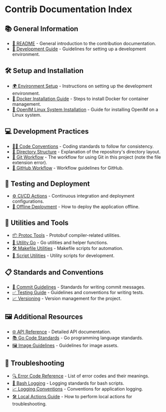 # Contrib Documentation Index

## 📚 General Information
- [📄 README](https://github.com/openimsdk/open-im-server/tree/main/docs/contrib/README.md) - General introduction to the contribution documentation.
- [📑 Development Guide](https://github.com/openimsdk/open-im-server/tree/main/docs/contrib/development.md) - Guidelines for setting up a development environment.

## 🛠 Setup and Installation
- [🌍 Environment Setup](https://github.com/openimsdk/open-im-server/tree/main/docs/contrib/environment.md) - Instructions on setting up the development environment.
- [🐳 Docker Installation Guide](https://github.com/openimsdk/open-im-server/tree/main/docs/contrib/install-docker.md) - Steps to install Docker for container management.
- [🔧 OpenIM Linux System Installation](https://github.com/openimsdk/open-im-server/tree/main/docs/contrib/install-openim-linux-system.md) - Guide for installing OpenIM on a Linux system.

## 💻 Development Practices
- [👨‍💻 Code Conventions](https://github.com/openimsdk/open-im-server/tree/main/docs/contrib/code-conventions.md) - Coding standards to follow for consistency.
- [📐 Directory Structure](https://github.com/openimsdk/open-im-server/tree/main/docs/contrib/directory.md) - Explanation of the repository's directory layout.
- [🔀 Git Workflow](https://github.com/openimsdk/open-im-server/tree/main/docs/contrib/git-workflow.md) - The workflow for using Git in this project (note the file extension error).
- [💾 GitHub Workflow](https://github.com/openimsdk/open-im-server/tree/main/docs/contrib/github-workflow.md) - Workflow guidelines for GitHub.

## 🧪 Testing and Deployment
- [⚙️ CI/CD Actions](https://github.com/openimsdk/open-im-server/tree/main/docs/contrib/cicd-actions.md) - Continuous integration and deployment configurations.
- [🚀 Offline Deployment](https://github.com/openimsdk/open-im-server/tree/main/docs/contrib/offline-deployment.md) - How to deploy the application offline.

## 🔧 Utilities and Tools
- [📦 Protoc Tools](https://github.com/openimsdk/open-im-server/tree/main/docs/contrib/protoc-tools.md) - Protobuf compiler-related utilities.
- [🔨 Utility Go](https://github.com/openimsdk/open-im-server/tree/main/docs/contrib/util-go.md) - Go utilities and helper functions.
- [🛠 Makefile Utilities](https://github.com/openimsdk/open-im-server/tree/main/docs/contrib/util-makefile.md) - Makefile scripts for automation.
- [📜 Script Utilities](https://github.com/openimsdk/open-im-server/tree/main/docs/contrib/util-scripts.md) - Utility scripts for development.

## 📋 Standards and Conventions
- [🚦 Commit Guidelines](https://github.com/openimsdk/open-im-server/tree/main/docs/contrib/commit.md) - Standards for writing commit messages.
- [✅ Testing Guide](https://github.com/openimsdk/open-im-server/tree/main/docs/contrib/test.md) - Guidelines and conventions for writing tests.
- [📈 Versioning](https://github.com/openimsdk/open-im-server/tree/main/docs/contrib/version.md) - Version management for the project.

## 🖼 Additional Resources
- [🌐 API Reference](https://github.com/openimsdk/open-im-server/tree/main/docs/contrib/api.md) - Detailed API documentation.
- [📚 Go Code Standards](https://github.com/openimsdk/open-im-server/tree/main/docs/contrib/go-code.md) - Go programming language standards.
- [🖼 Image Guidelines](https://github.com/openimsdk/open-im-server/tree/main/docs/contrib/images.md) - Guidelines for image assets.

## 🐛 Troubleshooting
- [🔍 Error Code Reference](https://github.com/openimsdk/open-im-server/tree/main/docs/contrib/error-code.md) - List of error codes and their meanings.
- [🐚 Bash Logging](https://github.com/openimsdk/open-im-server/tree/main/docs/contrib/bash-log.md) - Logging standards for bash scripts.
- [📈 Logging Conventions](https://github.com/openimsdk/open-im-server/tree/main/docs/contrib/logging.md) - Conventions for application logging.
- [🛠 Local Actions Guide](https://github.com/openimsdk/open-im-server/tree/main/docs/contrib/local-actions.md) - How to perform local actions for troubleshooting.
